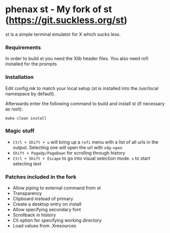 # phenax st - My fork of st (https://git.suckless.org/st)
st is a simple terminal emulator for X which sucks less.


### Requirements
In order to build st you need the Xlib header files.
You also need rofi installed for the prompts


### Installation
Edit config.mk to match your local setup (st is installed into
the /usr/local namespace by default).

Afterwards enter the following command to build and install st (if
necessary as root):

    make clean install


### Magic stuff
* `Ctrl + Shift + u` will bring up a `rofi` menu with a list of all urls in the output. Selecting one will open the url with `xdg-open`
* `Shift + PageUp/PageDown` for scrolling through history
* `Ctrl + Shift + Escape` to go into visual selection mode. `s` to start selecting text


### Patches included in the fork

* Allow piping to external command from st
* Transparency
* Clipboard instead of primary
* Create a desktop entry on install
* Allow specifying secondary font
* Scrollback in history
* Cli option for specifying working directory
* Load values from .Xresources


